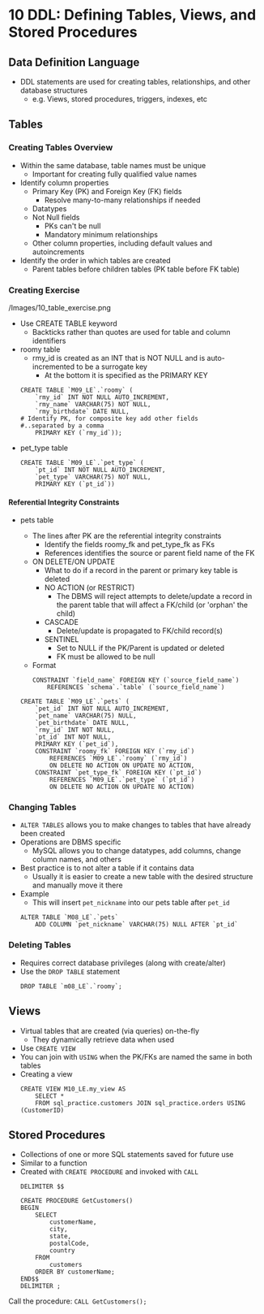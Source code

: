 # 10 DDL: Defining Tables, Views, and Stored Procedures
## Data Definition Language
- DDL statements are used for creating tables, relationships, and other database structures
	- e.g. Views, stored procedures, triggers, indexes, etc
## Tables
### Creating Tables Overview
- Within the same database, table names must be unique
	- Important for creating fully qualified value names
- Identify column properties
	- Primary Key (PK) and Foreign Key (FK) fields
		- Resolve many-to-many relationships if needed
	- Datatypes
	- Not Null fields
		- PKs can't be null
		- Mandatory minimum relationships
	- Other column properties, including default values and autoincrements
- Identify the order in which tables are created
	- Parent tables before children tables (PK table before FK table)
### Creating Exercise
/Images/10_table_exercise.png
- Use CREATE TABLE keyword 
	- Backticks rather than quotes are used for table and column identifiers
- roomy table
	- rmy_id is created as an INT that is NOT NULL and is auto-incremented to be a surrogate key
		- At the bottom it is specified as the PRIMARY KEY 
	```
	CREATE TABLE `M09_LE`.`roomy` (
		`rmy_id` INT NOT NULL AUTO_INCREMENT,
		`rmy_name` VARCHAR(75) NOT NULL,
		`rmy_birthdate` DATE NULL,
	# Identify PK, for composite key add other fields
	#..separated by a comma
		PRIMARY KEY (`rmy_id`));
	```
- pet_type table
	```
	CREATE TABLE `M09_LE`.`pet_type` (
		`pt_id` INT NOT NULL AUTO_INCREMENT,
		`pet_type` VARCHAR(75) NOT NULL,
		PRIMARY KEY (`pt_id`))
	```
#### Referential Integrity Constraints
- pets table
	- The lines after PK are the referential integrity constraints
		- Identify the fields roomy_fk and pet_type_fk as FKs
		- References identifies the source or parent field name of the FK
	- ON DELETE/ON UPDATE
		- What to do if a record in the parent or primary key table is deleted
		- NO ACTION (or RESTRICT)
			- The DBMS will reject attempts to delete/update a record in the parent table that will affect a FK/child (or 'orphan' the child)
		- CASCADE
			- Delete/update is propagated to FK/child record(s)
		- SENTINEL
			- Set to NULL if the PK/Parent is updated or deleted
			- FK must be allowed to be null
	- Format
		```
		CONSTRAINT `field_name` FOREIGN KEY (`source_field_name`)
			REFERENCES `schema`.`table` (`source_field_name`)
		```
		
	```
	CREATE TABLE `M09_LE`.`pets` (
		`pet_id` INT NOT NULL AUTO_INCREMENT,
		`pet_name` VARCHAR(75) NULL,
		`pet_birthdate` DATE NULL,
		`rmy_id` INT NOT NULL,
		`pt_id` INT NOT NULL,
		PRIMARY KEY (`pet_id`),
		CONSTRAINT `roomy_fk` FOREIGN KEY (`rmy_id`)
			REFERENCES `M09_LE`.`roomy` (`rmy_id`)
			ON DELETE NO ACTION ON UPDATE NO ACTION,
		CONSTRAINT `pet_type_fk` FOREIGN KEY (`pt_id`)
			REFERENCES `M09_LE`.`pet_type` (`pt_id`)
			ON DELETE NO ACTION ON UPDATE NO ACTION)
	```
### Changing Tables
- `ALTER TABLES` allows you to make changes to tables that have already been created
- Operations are DBMS specific
	- MySQL allows you to change datatypes, add columns, change column names, and others
- Best practice is to not alter a table if it contains data
	- Usually it is easier to create a new table with the desired structure and manually move it there
- Example
	- This will insert `pet_nickname` into our pets table after `pet_id`**‌**
	```
	ALTER TABLE `M08_LE`.`pets`
		ADD COLUMN `pet_nickname` VARCHAR(75) NULL AFTER `pt_id`
	```
### Deleting Tables
- Requires correct database privileges (along with create/alter)
- Use the `DROP TABLE` statement
	```
	DROP TABLE `m08_LE`.`roomy`;
	```
## Views
- Virtual tables that are created (via queries) on-the-fly
	- They dynamically retrieve data when used
- Use `CREATE VIEW`
- You can join with `USING` when the PK/FKs are named the same in both tables
- Creating a view
	```
	CREATE VIEW M10_LE.my_view AS
		SELECT *
		FROM sql_practice.customers JOIN sql_practice.orders USING (CustomerID)
	```
## Stored Procedures
- Collections of one or more SQL statements saved for future use
- Similar to a function
- Created with `CREATE PROCEDURE` and invoked with `CALL`
	```
	DELIMITER $$

	CREATE PROCEDURE GetCustomers()
	BEGIN
		SELECT 
			customerName, 
			city, 
			state, 
			postalCode, 
			country
		FROM
			customers
		ORDER BY customerName;    
	END$$
	DELIMITER ;
	```
Call the procedure:
`CALL GetCustomers();`